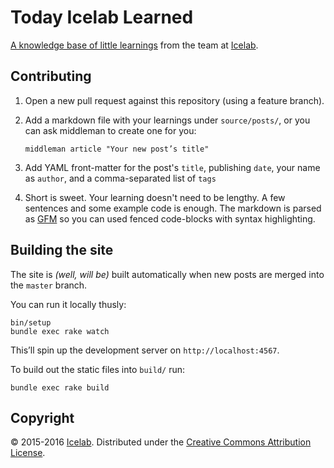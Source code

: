 # Today Icelab Learned

[A knowledge base of little learnings](http://til.icelab.com.au/) from the team at [Icelab](http://icelab.com.au/).

## Contributing

1. Open a new pull request against this repository (using a feature branch).
2. Add a markdown file with your learnings under `source/posts/`, or you can ask middleman to create one for you:

   ```
   middleman article "Your new post’s title"
   ```

3. Add YAML front-matter for the post's `title`, publishing `date`, your name as `author`, and a comma-separated list of `tags`
4. Short is sweet. Your learning doesn't need to be lengthy. A few sentences and some example code is enough. The markdown is parsed as [GFM](https://help.github.com/articles/github-flavored-markdown/) so you can used fenced code-blocks with syntax highlighting.

## Building the site

The site is _(well, will be)_ built automatically when new posts are merged into the `master` branch.

You can run it locally thusly:

```
bin/setup
bundle exec rake watch
```

This’ll spin up the development server on `http://localhost:4567`.

To build out the static files into `build/` run:

```
bundle exec rake build
```

## Copyright

© 2015-2016 [Icelab](http://icelab.com.au/). Distributed under the [Creative Commons Attribution License](http://creativecommons.org/licenses/by/3.0/).
